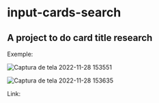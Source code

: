 # input-cards-search
## A project to do card title research
Exemple:

![Captura de tela 2022-11-28 153551](https://user-images.githubusercontent.com/105306316/204354829-f0974213-d456-4092-9e70-dc5211afd607.png)

![Captura de tela 2022-11-28 153635](https://user-images.githubusercontent.com/105306316/204354880-4ba0f298-f3e1-4a0d-801d-c7cf2db9f908.png)

Link: 
